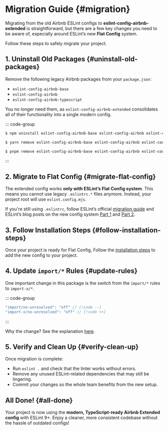 # Migration Guide {#migration}

Migrating from the old Airbnb ESLint configs to **eslint-config-airbnb-extended** is straightforward, but there are a few key changes you need to be aware of, especially around ESLint’s new **Flat Config** system.

Follow these steps to safely migrate your project.

## 1. Uninstall Old Packages {#uninstall-old-packages}

Remove the following legacy Airbnb packages from your `package.json`:

- `eslint-config-airbnb-base`
- `eslint-config-airbnb`
- `eslint-config-airbnb-typescript`

You no longer need them, as `eslint-config-airbnb-extended` consolidates all of their functionality into a single modern config.

::: code-group

```sh [npm]
$ npm uninstall eslint-config-airbnb-base eslint-config-airbnb eslint-config-airbnb-typescript
```

```sh [yarn]
$ yarn remove eslint-config-airbnb-base eslint-config-airbnb eslint-config-airbnb-typescript
```

```sh [pnpm]
$ pnpm remove eslint-config-airbnb-base eslint-config-airbnb eslint-config-airbnb-typescript
```

:::

## 2. Migrate to Flat Config {#migrate-flat-config}

The extended config works **only with ESLint’s Flat Config system**.
This means you cannot use legacy `.eslintrc.*` files anymore. Instead, your project root will use `eslint.config.mjs`.

If you're still using `.eslintrc`, follow ESLint’s official [migration guide](https://eslint.org/docs/latest/use/configure/migration-guide) and ESLint’s blog posts on the new config system [Part 1](https://eslint.org/blog/2022/08/new-config-system-part-1/) and [Part 2](https://eslint.org/blog/2022/08/new-config-system-part-2/). 

## 3. Follow Installation Steps {#follow-installation-steps}

Once your project is ready for Flat Config, Follow the [installation steps](../config/installation) to add the new config to your project.

## 4. Update `import/*` Rules {#update-rules}

One important change in this package is the switch from the `import/*` rules to `import-x/*`.

::: code-group

```js [eslint.config.mjs]
"import/no-unresolved": "off" // [!code --]
"import-x/no-unresolved": "off" // [!code ++]
```

:::

Why the change?
See the explanation [here](../config/faq#faq).

## 5. Verify and Clean Up {#verify-clean-up}

Once migration is complete:

* Run `eslint .` and check that the linter works without errors.
* Remove any unused ESLint-related dependencies that may still be lingering.
* Commit your changes so the whole team benefits from the new setup.

## All Done! {#all-done}

Your project is now using the **modern, TypeScript-ready Airbnb Extended config** with ESLint 9+.
Enjoy a cleaner, more consistent codebase without the hassle of outdated configs!